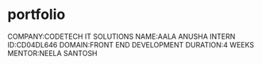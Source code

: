 # portfolio
COMPANY:CODETECH IT SOLUTIONS
NAME:AALA ANUSHA
INTERN ID:CD04DL646
DOMAIN:FRONT END DEVELOPMENT
DURATION:4 WEEKS
MENTOR:NEELA SANTOSH
